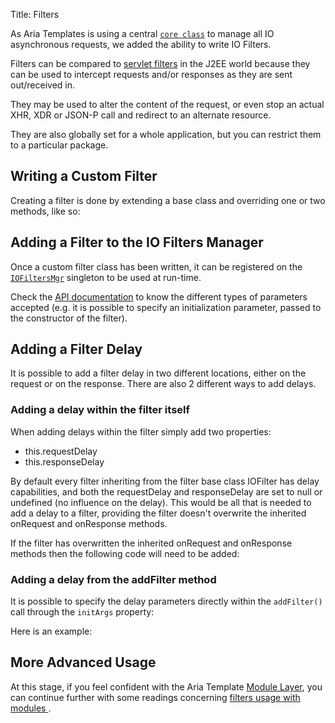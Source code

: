 Title: Filters


As Aria Templates is using a central [`core class`](http://ariatemplates.com/api/#aria.core.IO)  to manage all IO asynchronous requests, we added the ability to write IO Filters.

Filters can be compared to [servlet filters](http://java.sun.com/products/servlet/Filters.html) in the J2EE world because they can be used to intercept requests and/or responses as they are sent out/received in.

They may be used to alter the content of the request, or even stop an actual XHR, XDR or JSON-P call and redirect to an alternate resource.

They are also globally set for a whole application, but you can restrict them to a particular package.

## Writing a Custom Filter

Creating a filter is done by extending a base class and overriding one or two methods, like so:


<script src='%SNIPPETS_SERVER_URL%/snippets/github.com/ariatemplates/documentation-code/snippets/core/filters/IoFilter.js?lang=javascript&outdent=true'></script>

## Adding a Filter to the IO Filters Manager

Once a custom filter class has been written, it can be registered on the [`IOFiltersMgr`](http://ariatemplates.com/api/#aria.core.IOFiltersMgr) singleton to be used at run-time.

<script src='%SNIPPETS_SERVER_URL%/snippets/github.com/ariatemplates/documentation-code/snippets/core/filters/MyFilterHelper.js?tag=attachFilter&lang=javascript&outdent=true'></script>


<script src='%SNIPPETS_SERVER_URL%/snippets/github.com/ariatemplates/documentation-code/snippets/core/filters/MyFilterHelper.js?tag=detachFilter&lang=javascript&outdent=true'></script>

Check the [API documentation](http://ariatemplates.com/api/#aria.core.IOFiltersMgr:addFilter:method) to know the different types of parameters accepted (e.g. it is possible to specify an initialization parameter, passed to the constructor of the filter).

## Adding a Filter Delay

It is possible to add a filter delay in two different locations, either on the request or on the response.
There are also 2 different ways to add delays.

### Adding a delay within the filter itself

When adding delays within the filter simply add two properties:

* this.requestDelay
* this.responseDelay

By default every filter inheriting from the filter base class IOFilter has delay capabilities, and both the requestDelay and responseDelay are set to null or undefined (no influence on the delay).  This would be all that is needed to add a delay to a filter, providing the filter doesn't overwrite the inherited onRequest and onResponse methods.

If the filter has overwritten the inherited onRequest and onResponse methods then the following code will need to be added:



<script src='%SNIPPETS_SERVER_URL%/snippets/github.com/ariatemplates/documentation-code/snippets/core/filters/IoDelayFilter.js?tag=delayFilterConstructor&lang=javascript&outdent=true'></script>


<script src='%SNIPPETS_SERVER_URL%/snippets/github.com/ariatemplates/documentation-code/snippets/core/filters/IoDelayFilter.js?tag=delayFilter&lang=javascript&outdent=true'></script>

### Adding a delay from the addFilter method

It is possible to specify the delay parameters directly within the `addFilter()` call through the `initArgs` property:


Here is an example:


<script src='%SNIPPETS_SERVER_URL%/snippets/github.com/ariatemplates/documentation-code/snippets/core/filters/MyFilterHelper.js?tag=delayFilter&lang=javascript&outdent=true'></script>

## More Advanced Usage

At this stage, if you feel confident with the Aria Template [Module Layer](modules_layer_the_application_generator), you can continue further with some readings concerning [filters usage with modules ](modules_filters).